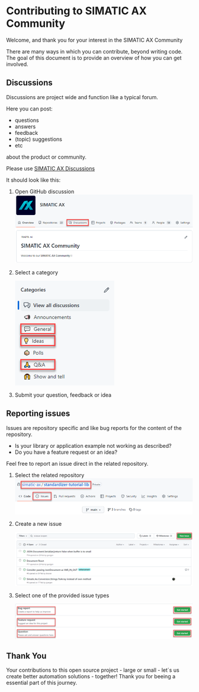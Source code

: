# Contributing to SIMATIC AX Community

Welcome, and thank you for your interest in the SIMATIC AX Community

There are many ways in which you can contribute, beyond writing code. The goal of this document is to provide an overview of how you can get involved.

## Discussions
Discussions are project wide and function like a typical forum.

Here you can post:

- questions
- answers 
- feedback
- (topic) suggestions
- etc

about the product or community.

Please use [SIMATIC AX Discussions](https://github.com/orgs/simatic-ax/discussions)

It should look like this: 

1. Open GitHub discussion
   ![dis1](img/dsicussions1.png)

2. Select a category

    ![dis2](img/dsicussions2.png)

3. Submit your question, feedback or idea

## Reporting issues
Issues are repository specific and like bug reports for the content of the repository.

- Is your library or application example not working as described?
- Do you have a feature request or an idea?

Feel free to report an issue direct in the related repository.

1. Select the related repository
    ![iss1](issues1.png)

2. Create a new issue

    ![iss2](img/issues2.png)

3. Select one of the provided issue types

    ![iss3](img/issues3.png)

## Thank You

Your contributions to this open source project - large or small - let´s us create better automation solutions - together! Thank you for beeing a essential part of this journey.
